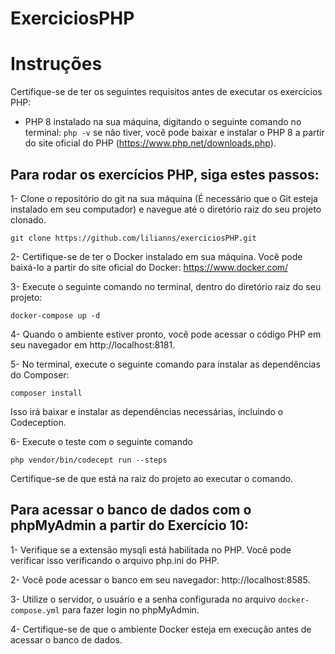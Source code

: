 # ExerciciosPHP
<h1> Instruções </h1>

Certifique-se de ter os seguintes requisitos antes de executar os exercícios PHP: 
- PHP 8 instalado na sua máquina, digitando o seguinte comando no terminal: `php -v` se não tiver, você pode baixar e instalar o PHP 8 a partir do site oficial do PHP (https://www.php.net/downloads.php).

<h2> Para rodar os exercícios PHP, siga estes passos: </h2>

1- Clone o repositório do git na sua máquina (É necessário que o Git esteja instalado em seu computador) e navegue até o diretório raiz do seu projeto clonado.
```
git clone https://github.com/lilianns/exerciciosPHP.git
```
2- Certifique-se de ter o Docker instalado em sua máquina. 
Você pode baixá-lo a partir do site oficial do Docker: https://www.docker.com/

3- Execute o seguinte comando no terminal, dentro do diretório raiz do seu projeto:
```
docker-compose up -d
```

4- Quando o ambiente estiver pronto, você pode acessar o código PHP em seu navegador em http://localhost:8181. 

5- No terminal, execute o seguinte comando para instalar as dependências do Composer: 
```
composer install
``` 
Isso irá baixar e instalar as dependências necessárias, incluindo o Codeception.

6- Execute o teste com o seguinte comando 
```
php vendor/bin/codecept run --steps
```
 Certifique-se de que está na raiz do projeto ao executar o comando.

 <h2> Para acessar o banco de dados com o phpMyAdmin a partir do Exercício 10: </h2>

1- Verifique se a extensão mysqli está habilitada no PHP. Você pode verificar isso verificando o arquivo php.ini do PHP.

2- Você pode acessar o banco em seu navegador: http://localhost:8585.

3- Utilize o servidor, o usuário e a senha configurada no arquivo `docker-compose.yml` para fazer login no phpMyAdmin.

4- Certifique-se de que o ambiente Docker esteja em execução antes de acessar o banco de dados. 
 